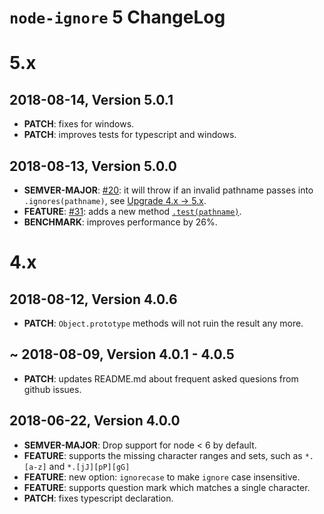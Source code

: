 # `node-ignore` 5 ChangeLog

# 5.x

## 2018-08-14, Version 5.0.1

-   **PATCH**: fixes for windows.
-   **PATCH**: improves tests for typescript and windows.

## 2018-08-13, Version 5.0.0

-   **SEMVER-MAJOR**: [#20](https://github.com/kaelzhang/node-ignore/issues/20): it will throw if an invalid pathname passes into `.ignores(pathname)`, see [Upgrade 4.x -> 5.x](https://github.com/kaelzhang/node-ignore#upgrade-4x---5x).
-   **FEATURE**: [#31](https://github.com/kaelzhang/node-ignore/issues/31): adds a new method [`.test(pathname)`](https://github.com/kaelzhang/node-ignore#testpathname-pathname-since-500).
-   **BENCHMARK**: improves performance by 26%.

# 4.x

## 2018-08-12, Version 4.0.6

-   **PATCH**: `Object.prototype` methods will not ruin the result any more.

## ~ 2018-08-09, Version 4.0.1 - 4.0.5

-   **PATCH**: updates README.md about frequent asked quesions from github issues.

## 2018-06-22, Version 4.0.0

-   **SEMVER-MAJOR**: Drop support for node < 6 by default.
-   **FEATURE**: supports the missing character ranges and sets, such as `*.[a-z]` and `*.[jJ][pP][gG]`
-   **FEATURE**: new option: `ignorecase` to make `ignore` case insensitive.
-   **FEATURE**: supports question mark which matches a single character.
-   **PATCH**: fixes typescript declaration.
